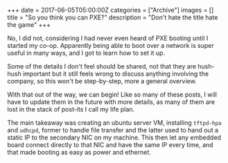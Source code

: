 +++
date = 2017-06-05T05:00:00Z
categories = ["Archive"]
images = []
title = "So you think you can PXE?"
description = "Don't hate the title hate the game"
+++

No, I did not, considering I had never even heard of PXE booting until I started my co-op.  Apparently being able to boot over a network is super useful in many ways, and I got to learn how to set it up.  

Some of the details I don't feel should be shared, not that they are hush-hush important but it still feels wrong to discuss anything involving the company, so this won't be step-by-step, more a general overview.  

With that out of the way, we can begin! Like so many of these posts, I will have to update them in the future with more details, as many of them are lost in the stack of post-its I call my life plan.

The main takeaway was creating an ubuntu server VM, installing `tftpd-hpa` and `udhcpd`, former to handle file transfer and the latter used to hand out a static IP to the secondary NIC on my machine.  This then let any embedded board connect directly to that NIC and have the same IP every time, and that made booting as easy as power and ethernet.
